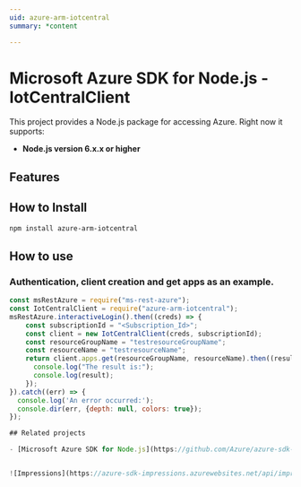 ```yaml
---
uid: azure-arm-iotcentral
summary: *content

---
```

# Microsoft Azure SDK for Node.js - IotCentralClient
This project provides a Node.js package for accessing Azure. Right now it supports:
- **Node.js version 6.x.x or higher**

## Features


## How to Install

```bash
npm install azure-arm-iotcentral
```

## How to use

### Authentication, client creation and get apps as an example.

```javascript
const msRestAzure = require("ms-rest-azure");
const IotCentralClient = require("azure-arm-iotcentral");
msRestAzure.interactiveLogin().then((creds) => {
    const subscriptionId = "<Subscription_Id>";
    const client = new IotCentralClient(creds, subscriptionId);
    const resourceGroupName = "testresourceGroupName";
    const resourceName = "testresourceName";
    return client.apps.get(resourceGroupName, resourceName).then((result) => {
      console.log("The result is:");
      console.log(result);
    });
}).catch((err) => {
  console.log('An error occurred:');
  console.dir(err, {depth: null, colors: true});
});

## Related projects

- [Microsoft Azure SDK for Node.js](https://github.com/Azure/azure-sdk-for-node)


![Impressions](https://azure-sdk-impressions.azurewebsites.net/api/impressions/azure-sdk-for-node%2Flib%2Fservices%2FiotcentralManagement%2FREADME.png)
